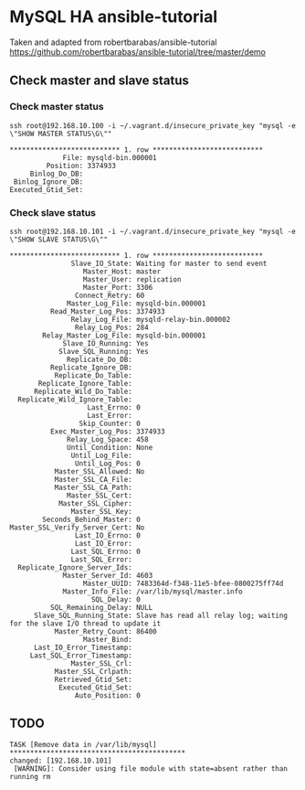 # MySQL HA ansible-tutorial

Taken and adapted from robertbarabas/ansible-tutorial
https://github.com/robertbarabas/ansible-tutorial/tree/master/demo

## Check master and slave status

### Check master status

`ssh root@192.168.10.100 -i ~/.vagrant.d/insecure_private_key "mysql -e \"SHOW MASTER STATUS\G\"" `

```
*************************** 1. row ***************************
             File: mysqld-bin.000001
         Position: 3374933
     Binlog_Do_DB:
 Binlog_Ignore_DB:
Executed_Gtid_Set:
```

### Check slave status

`ssh root@192.168.10.101 -i ~/.vagrant.d/insecure_private_key "mysql -e \"SHOW SLAVE STATUS\G\"" `

```
*************************** 1. row ***************************
               Slave_IO_State: Waiting for master to send event
                  Master_Host: master
                  Master_User: replication
                  Master_Port: 3306
                Connect_Retry: 60
              Master_Log_File: mysqld-bin.000001
          Read_Master_Log_Pos: 3374933
               Relay_Log_File: mysqld-relay-bin.000002
                Relay_Log_Pos: 284
        Relay_Master_Log_File: mysqld-bin.000001
             Slave_IO_Running: Yes
            Slave_SQL_Running: Yes
              Replicate_Do_DB:
          Replicate_Ignore_DB:
           Replicate_Do_Table:
       Replicate_Ignore_Table:
      Replicate_Wild_Do_Table:
  Replicate_Wild_Ignore_Table:
                   Last_Errno: 0
                   Last_Error:
                 Skip_Counter: 0
          Exec_Master_Log_Pos: 3374933
              Relay_Log_Space: 458
              Until_Condition: None
               Until_Log_File:
                Until_Log_Pos: 0
           Master_SSL_Allowed: No
           Master_SSL_CA_File:
           Master_SSL_CA_Path:
              Master_SSL_Cert:
            Master_SSL_Cipher:
               Master_SSL_Key:
        Seconds_Behind_Master: 0
Master_SSL_Verify_Server_Cert: No
                Last_IO_Errno: 0
                Last_IO_Error:
               Last_SQL_Errno: 0
               Last_SQL_Error:
  Replicate_Ignore_Server_Ids:
             Master_Server_Id: 4603
                  Master_UUID: 7483364d-f348-11e5-bfee-0800275ff74d
             Master_Info_File: /var/lib/mysql/master.info
                    SQL_Delay: 0
          SQL_Remaining_Delay: NULL
      Slave_SQL_Running_State: Slave has read all relay log; waiting for the slave I/O thread to update it
           Master_Retry_Count: 86400
                  Master_Bind:
      Last_IO_Error_Timestamp:
     Last_SQL_Error_Timestamp:
               Master_SSL_Crl:
           Master_SSL_Crlpath:
           Retrieved_Gtid_Set:
            Executed_Gtid_Set:
                Auto_Position: 0
```


## TODO

```
TASK [Remove data in /var/lib/mysql] *******************************************
changed: [192.168.10.101]
 [WARNING]: Consider using file module with state=absent rather than running rm
```
